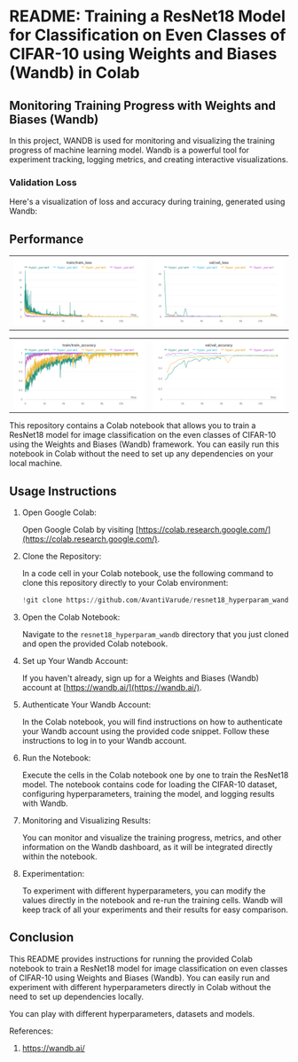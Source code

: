 # README: Training a ResNet18 Model for Classification on Even Classes of CIFAR-10 using Weights and Biases (Wandb) in Colab

## Monitoring Training Progress with Weights and Biases (Wandb)

In this project, WANDB is used for monitoring and visualizing the training progress of machine learning model. Wandb is a powerful tool for experiment tracking, logging metrics, and creating interactive visualizations.

### Validation Loss

Here's a visualization of loss and accuracy during training, generated using Wandb:

## Performance

<table>
  <tr>
    <td>
      <img src="train_loss.png" alt="Train Loss" width="800">
    </td>
    <td>
      <img src="val_loss.png" alt="Validation Loss" width="800">
    </td>
  </tr>
</table>

<table>
  <tr>
    <td>
      <img src="train_accuracy.png" alt="Train Accuracy" width="800">
    </td>
    <td>
      <img src="val_accuracy.png" alt="Validation Accuracy" width="800">
    </td>
  </tr>
</table>


This repository contains a Colab notebook that allows you to train a ResNet18 model for image classification on the even classes of CIFAR-10 using the Weights and Biases (Wandb) framework. You can easily run this notebook in Colab without the need to set up any dependencies on your local machine.


## Usage Instructions

1. Open Google Colab:

   Open Google Colab by visiting [https://colab.research.google.com/](https://colab.research.google.com/).

2. Clone the Repository:

   In a code cell in your Colab notebook, use the following command to clone this repository directly to your Colab environment:

   ```python
   !git clone https://github.com/AvantiVarude/resnet18_hyperparam_wandb.git
   ```

3. Open the Colab Notebook:

   Navigate to the `resnet18_hyperparam_wandb` directory that you just cloned and open the provided Colab notebook.

4. Set up Your Wandb Account:

   If you haven't already, sign up for a Weights and Biases (Wandb) account at [https://wandb.ai/](https://wandb.ai/).

5. Authenticate Your Wandb Account:

   In the Colab notebook, you will find instructions on how to authenticate your Wandb account using the provided code snippet. Follow these instructions to log in to your Wandb account.

6. Run the Notebook:

   Execute the cells in the Colab notebook one by one to train the ResNet18 model. The notebook contains code for loading the CIFAR-10 dataset, configuring hyperparameters, training the model, and logging results with Wandb.

7. Monitoring and Visualizing Results:

   You can monitor and visualize the training progress, metrics, and other information on the Wandb dashboard, as it will be integrated directly within the notebook.

8. Experimentation:

   To experiment with different hyperparameters, you can modify the values directly in the notebook and re-run the training cells. Wandb will keep track of all your experiments and their results for easy comparison.

## Conclusion

This README provides instructions for running the provided Colab notebook to train a ResNet18 model for image classification on even classes of CIFAR-10 using Weights and Biases (Wandb). You can easily run and experiment with different hyperparameters directly in Colab without the need to set up dependencies locally.

You can play with different hyperparameters, datasets and models.

References:
1. https://wandb.ai/
